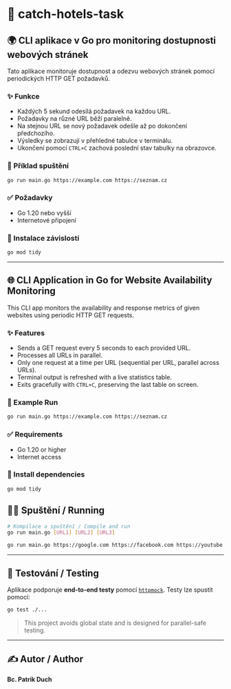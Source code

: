 # 🧪 catch-hotels-task

## 🌍 CLI aplikace v Go pro monitoring dostupnosti webových stránek

Tato aplikace monitoruje dostupnost a odezvu webových stránek pomocí periodických HTTP GET požadavků.

### ✨ Funkce

- Každých 5 sekund odesílá požadavek na každou URL.
- Požadavky na různé URL běží paralelně.
- Na stejnou URL se nový požadavek odešle až po dokončení předchozího.
- Výsledky se zobrazují v přehledné tabulce v terminálu.
- Ukončení pomocí `CTRL+C` zachová poslední stav tabulky na obrazovce.

### 🧪 Příklad spuštění

```bash
go run main.go https://example.com https://seznam.cz
```

### ✅ Požadavky

- Go 1.20 nebo vyšší
- Internetové připojení

### 🧹 Instalace závislostí

```bash
go mod tidy
```

---

## 🌐 CLI Application in Go for Website Availability Monitoring

This CLI app monitors the availability and response metrics of given websites using periodic HTTP GET requests.

### ✨ Features

- Sends a GET request every 5 seconds to each provided URL.
- Processes all URLs in parallel.
- Only one request at a time per URL (sequential per URL, parallel across URLs).
- Terminal output is refreshed with a live statistics table.
- Exits gracefully with `CTRL+C`, preserving the last table on screen.

### 🧪 Example Run

```bash
go run main.go https://example.com https://seznam.cz
```

### ✅ Requirements

- Go 1.20 or higher
- Internet access

### 🧹 Install dependencies

```bash
go mod tidy
```


## 🏃‍♂️ Spuštění / Running

```bash
# Kompilace a spuštění / Compile and run
go run main.go [URL1] [URL2] [URL3]
```

```bash
go run main.go https://google.com https://facebook.com https://youtube.com https://instagram.com https://wikipedia.org https://amazon.com https://apple.com https://microsoft.com https://linkedin.com https://reddit.com https://github.com https://stackoverflow.com https://paypal.com https://cnn.com https://bbc.com https://nytimes.com https://weather.com https://seznam.cz
```

---

## 🧪 Testování / Testing

Aplikace podporuje **end-to-end testy** pomocí [`httpmock`](https://github.com/jarcoal/httpmock). Testy lze spustit pomocí:

```bash
go test ./...
```

> This project avoids global state and is designed for parallel-safe testing.

---

## ✍️ Autor / Author

**Bc. Patrik Duch**


